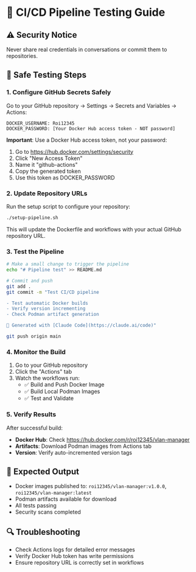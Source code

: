 # 🧪 CI/CD Pipeline Testing Guide

## ⚠️ Security Notice
Never share real credentials in conversations or commit them to repositories.

## 🔧 Safe Testing Steps

### 1. Configure GitHub Secrets Safely
Go to your GitHub repository → Settings → Secrets and Variables → Actions:

```
DOCKER_USERNAME: Roi12345
DOCKER_PASSWORD: [Your Docker Hub access token - NOT password]
```

**Important**: Use a Docker Hub access token, not your password:
1. Go to https://hub.docker.com/settings/security
2. Click "New Access Token"
3. Name it "github-actions"
4. Copy the generated token
5. Use this token as DOCKER_PASSWORD

### 2. Update Repository URLs
Run the setup script to configure your repository:
```bash
./setup-pipeline.sh
```
This will update the Dockerfile and workflows with your actual GitHub repository URL.

### 3. Test the Pipeline
```bash
# Make a small change to trigger the pipeline
echo "# Pipeline test" >> README.md

# Commit and push
git add .
git commit -m "Test CI/CD pipeline

- Test automatic Docker builds
- Verify version incrementing
- Check Podman artifact generation

🤖 Generated with [Claude Code](https://claude.ai/code)"

git push origin main
```

### 4. Monitor the Build
1. Go to your GitHub repository
2. Click the "Actions" tab
3. Watch the workflows run:
   - ✅ Build and Push Docker Image
   - ✅ Build Local Podman Images
   - ✅ Test and Validate

### 5. Verify Results
After successful build:
- **Docker Hub**: Check https://hub.docker.com/r/roi12345/vlan-manager
- **Artifacts**: Download Podman images from Actions tab
- **Version**: Verify auto-incremented version tags

## 🐳 Expected Output
- Docker images published to: `roi12345/vlan-manager:v1.0.0`, `roi12345/vlan-manager:latest`
- Podman artifacts available for download
- All tests passing
- Security scans completed

## 🔍 Troubleshooting
- Check Actions logs for detailed error messages
- Verify Docker Hub token has write permissions
- Ensure repository URL is correctly set in workflows